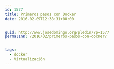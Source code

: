 ```yaml
---
id: 1577
title: Primeros pasos con Docker
date: 2016-02-09T12:38:31+00:00


guid: http://www.josedomingo.org/pledin/?p=1577
permalink: /2016/02/primeros-pasos-con-docker/


tags:
  - docker
  - Virtualización
---
```

